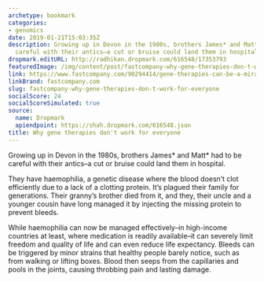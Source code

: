 ```yaml
---
archetype: bookmark
categories:
- genomics
date: 2019-01-21T15:03:35Z
description: Growing up in Devon in the 1980s, brothers James* and Matt* had to be
  careful with their antics–a cut or bruise could land them in hospital.
dropmark.editURL: http://radhikan.dropmark.com/616548/17353793
featuredImage: /img/content/post/fastcompany-why-gene-therapies-don-t-work-for-everyone.jpg
link: https://www.fastcompany.com/90294414/gene-therapies-can-be-a-miracle-cure-except-when-our-immune-systems-wont-let-them?amp=&amp=&amp=&amp=&amp=&campaign_date=01192019&partner=newsletter&position=2
linkBrand: fastcompany.com
slug: fastcompany-why-gene-therapies-don-t-work-for-everyone
socialScore: 24
socialScoreSimulated: true
source:
  name: Dropmark
  apiendpoint: https://shah.dropmark.com/616548.json
title: Why gene therapies don't work for everyone
---
```

Growing up in Devon in the 1980s, brothers James* and Matt* had to be careful with their antics–a cut or bruise could land them in hospital.

They have haemophilia, a genetic disease where the blood doesn’t clot efficiently due to a lack of a clotting protein. It’s plagued their family for generations. Their granny’s brother died from it, and they, their uncle and a younger cousin have long managed it by injecting the missing protein to prevent bleeds.

While haemophilia can now be managed effectively–in high-income countries at least, where medication is readily available–it can severely limit freedom and quality of life and can even reduce life expectancy. Bleeds can be triggered by minor strains that healthy people barely notice, such as from walking or lifting boxes. Blood then seeps from the capillaries and pools in the joints, causing throbbing pain and lasting damage.

